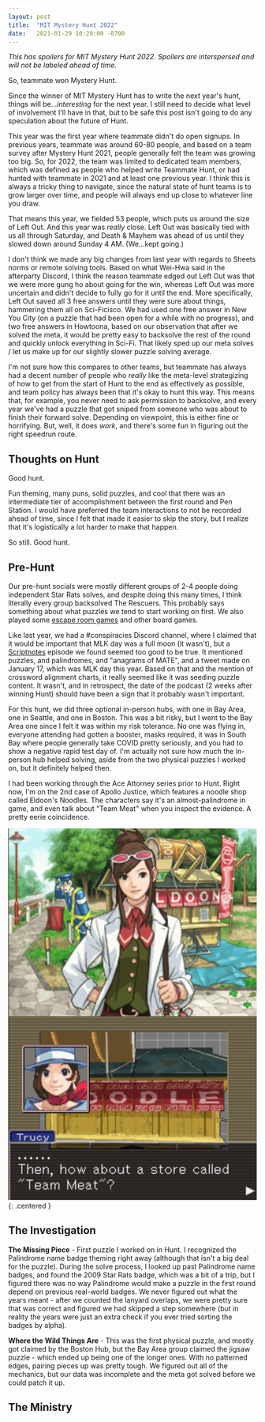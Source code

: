 ```yaml
---
layout: post
title:  "MIT Mystery Hunt 2022"
date:   2021-01-29 10:29:00 -0700
---
```


*This has spoilers for MIT Mystery Hunt 2022. Spoilers are interspersed and will
not be labeled ahead of time.*

So, teammate won Mystery Hunt.

Since the winner of MIT Mystery Hunt has to write the next year's hunt, things will
be...*interesting* for the next year. I still need to decide what level of involvement
I'll have in that, but to be safe this post isn't going to do any speculation about the
future of Hunt.

This year was the first year where teammate didn't do open signups. In previous years,
teammate was around 60-80 people, and based on a team survey after Mystery Hunt 2021,
people generally felt the team was growing too big. So, for 2022, the team was limited
to dedicated team members, which was defined as people who helped write Teammate Hunt,
or had hunted with teammate in 2021 and at least one previous year. I think this is
always a tricky thing to navigate, since the natural state of hunt teams is to grow larger
over time, and people will always end up close to whatever line you draw.

That means this year, we fielded 53 people, which puts us around the size of Left Out.
And this year was *really* close. Left Out was basically tied with us all through Saturday,
and Death & Mayhem was ahead of us until they slowed down around Sunday 4 AM.
(We...kept going.)

I don't think we made any big changes from last year with regards to
Sheets norms or remote solving tools.
Based on what Wei-Hwa said in the afterparty Discord, I think the reason teammate edged
out Left Out was that we were more gung ho about going for the win, whereas Left Out
was more uncertain and didn't decide to fully go for it until the end. More specifically,
Left Out saved all 3 free answers until they were sure about things, hammering them all
on Sci-Ficisco. We had used one free answer in New You City (on a puzzle that had been
open for a while with no progress), and two free answers in Howtoona, based on our
observation that after we solved the meta, it would be pretty easy to backsolve the rest of
the round and quickly unlock everything in Sci-Fi. That likely sped up our meta solves /
let us make up for our slightly slower puzzle solving average.

I'm not sure how this compares to other teams, but teammate has always had a decent number
of people who *really* like the meta-level strategizing of how to get from the start of
Hunt to the end as effectively as possible, and team policy has always been that it's
okay to hunt this way. This means that, for example, you never need to ask permission to
backsolve, and every year we've had a puzzle that got sniped from someone who was about
to finish their forward solve. Depending on viewpoint, this is either fine or horrifying.
But, well, it does *work*, and there's some fun in figuring out the right speedrun route.


Thoughts on Hunt
----------------------------------------------------------------------------------

Good hunt.

Fun theming, many puns, solid puzzles, and cool that there was an intermediate tier of accomplishment between
the first round and Pen Station. I would have preferred the team interactions to not be
recorded ahead of time, since I felt that made it easier to skip the story, but I realize that
it's logistically a lot harder to make that happen.

So still. Good hunt.


Pre-Hunt
----------------------------------------------------------------------------------

Our pre-hunt socials were mostly different groups of 2-4 people doing independent Star
Rats solves, and despite doing this many times, I think literally every group backsolved
The Rescuers. This probably says something about what puzzles we tend to start working on
first. We also played some [escape room games](https://store.steampowered.com/app/1435790/Escape_Simulator/) and other board games.

Like last year, we had a #conspiracies Discord channel, where I claimed that it would be
important that MLK day was a full moon (it wasn't), but a [Scriptnotes](https://johnaugust.com/2021/scriptnotes-episode-485-unions-and-guilds-transcript)
episode we found seemed too good to be true. It mentioned puzzles, and palindromes, and
"anagrams of MATE", and a tweet made on January 17, which was MLK day this year.
Based on that and the mention of crossword alignment charts, it really seemed like it
was seeding puzzle content. It wasn't, and in retrospect, the date of the podcast
(2 weeks after winning Hunt) should have been a sign that it probably wasn't important.

For this hunt, we did three optional in-person hubs, with one in Bay Area,
one in Seattle, and one in Boston. This was a bit risky, but I went to the Bay Area one
since I felt it was within my risk tolerance. No
one was flying in, everyone attending had gotten a booster, masks required, it was in
South Bay where people generally take COVID pretty seriously, and you had to show a
negative rapid test day of. I'm actually not sure how much the in-person hub helped solving,
aside from the two physical puzzles I worked on, but it definitely helped then.

I had been working through the Ace Attorney series prior to Hunt. Right now, I'm on
the 2nd case of Apollo Justice, which features a noodle shop called Eldoon's Noodles.
The characters say it's an almost-palindrome in game, and even talk about "Team Meat"
when you inspect the evidence. A pretty eerie coincidence.

![Ace Attorney](/public/mh-22/aa.png)
{: .centered }


The Investigation
-----------------------------------------------------------------------------------

**The Missing Piece** - First puzzle I worked on in Hunt. I recognized the Palindrome name badge
theming right away (although that isn't a big deal for the puzzle). During the solve process,
I looked up past Palindrome name badges, and found the 2009 Star Rats badge, which was a bit
of a trip, but I figured there was no way Palindrome would make a puzzle in the first round
depend on previous real-world badges. We never figured out what the years meant - after we
counted the lanyard overlaps, we were pretty sure that was correct and figured we had skipped
a step somewhere (but in reality the years were just an extra check if you ever tried sorting
the badges by alpha).

**Where the Wild Things Are** - This was the first physical puzzle, and mostly got claimed by the
Boston Hub, but the Bay Area group claimed the jigsaw puzzle - which ended up being one of the
longer ones. With no patterned edges, pairing pieces up was pretty tough. We figured out all of the
mechanics, but our data was incomplete and the meta got solved before we could patch it up.


The Ministry
------------------------------------------------------------------------------------

